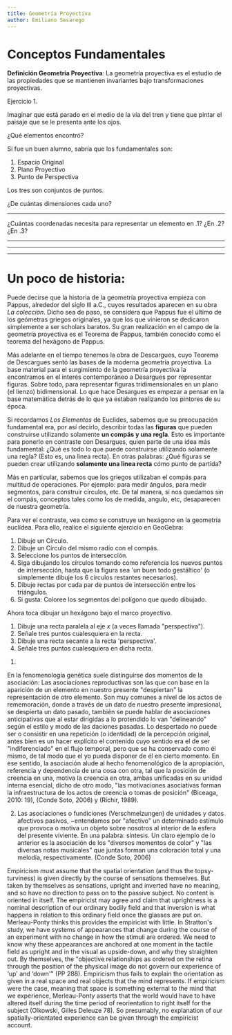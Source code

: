 ```yaml
---
title: Geometría Proyectiva 
author: Emiliano Sesarego
---
```


# Conceptos Fundamentales

__Definición Geometría Proyectiva__: La geometría proyectiva es el estudio de las propiedades que se mantienen invariantes bajo transformaciones proyectivas.

Ejercicio 1. 

Imaginar que está parado en el medio de la vía del tren y tiene que pintar el paisaje que se le presenta ante los ojos. 

¿Qué elementos encontró? 

Si fue un buen alumno, sabría que los fundamentales son: 

1. Espacio Original
2. Plano Proyectivo
3. Punto de Perspectiva

Los tres son conjuntos de puntos. 

¿De cuántas dimensiones cada uno? 

--------------------------------

¿Cuántas coordenadas necesita para representar un elemento en .1? ¿En .2? ¿En .3? 

-----------

-----------

-----------

# Un poco de historia: 

Puede decirse que la historia de la geometría proyectiva empieza con Pappus, alrededor del siglo III a.C., cuyos resultados aparecen en su obra _La colección_. Dicho sea de paso, se considera que Pappus fue el último de los geómetras griegos originales, ya que los que vinieron se dedicaron simplemente a ser scholars baratos. Su gran realización en el campo de la geometría proyectiva es el Teorema de Pappus, también conocido como el teorema del hexágono de Pappus.

Más adelante en el tiempo tenemos la obra de Descargues, cuyo Teorema de Descargues sentó las bases de la moderna geometría proyectiva. La base material para el surgimiento de la geometría proyectiva la encontramos en el interés contemporáneo a Desargues por representar figuras. Sobre todo, para representar figuras tridimensionales en un plano (el lienzo) bidimensional. Lo que hace Desargues es empezar a pensar en la base matemática detrás de lo que ya estaban realizando los pintores de su época. 

Si recordamos _Los Elementos_ de Euclides, sabemos que su preocupación fundamental era, por así decirlo, describir todas las __figuras__ que pueden construirse utilizando solamente __un compás y una regla__. Esto es importante para ponerlo en contraste con Desargues, quien parte de una idea más fundamental: ¿Qué es todo lo que puede construirse utilizando solamente una regla? (Esto es, una linea recta). En otras palabras: ¿Qué figuras se pueden crear utilizando __solamente una linea recta__ cómo punto de partida? 

Más en particular, sabemos que los griegos utilizaban el compás para multitud de operaciones. Por ejemplo: para medir ángulos, para medir segmentos, para construir círculos, etc. De tal manera, si nos quedamos sin el compás, conceptos tales como los de medida, angulo, etc, desaparecen de nuestra geometría. 

Para ver el contraste, vea como se construye un hexágono en la geometría euclidea. Para ello, realice el siguiente ejercicio en GeoGebra: 

1. Dibuje un Círculo. 
2. Dibuje un Círculo del mismo radio con el compás. 
3. Seleccione los puntos de intersección. 
4. Siga dibujando los círculos tomando como referencia los nuevos puntos de intersección, hasta que la figura sea 'un buen todo gestáltico' (o simplemente dibuje los 6 círculos restantes necesarios). 
5. Dibuje rectas por cada par de puntos de intersección entre los triángulos. 
6. Si gusta: Coloree los segmentos del polígono que quedo dibujado.


Ahora toca dibujar un hexágono bajo el marco proyectivo. 

1. Dibuje una recta paralela al eje _x_ (a veces llamada "perspectiva"). 
2. Señale tres puntos cualesquiera en la recta. 
3. Dibuje una recta secante a la recta 'perspectiva'. 
4. Señale tres puntos cualesquiera en dicha recta. 

1) 


En la fenomenología genética suele distinguirse dos momentos de la asociación: 
Las asociaciones reproductivas son las que con base en la aparición de un elemento en nuestro presente "despiertan" la representación de otro elemento. Son muy comunes a nivel de los actos de rememoración, donde a través de un dato de nuestro presente impresional, se despierta un dato pasado, también se puede hablar de asociaciones anticipativas que al estar dirigidas a lo protendido lo van "delineando" según el estilo y modo de las daciones pasadas. Lo despertado no puede ser o consistir en una repetición (o identidad) de la percepción original, antes bien es un hacer explícito el contenido cuyo sentido era el de ser "indiferenciado" en el flujo temporal, pero que se ha conservado como él mismo, de tal modo que el yo pueda disponer de él en cierto momento. En ese sentido, la asociación alude al hecho fenomenológico de la apropiación, referencia y dependencia de una cosa con otra, tal que la posición de creencia en una, motiva la creencia en otra, ambas unificadas en su unidad interna esencial, dicho de otro modo, "las motivaciones asociativas forman la infraestructura de los actos de creencia o tomas de posición" (Biceaga, 2010: 19), (Conde Soto, 2006) y (Richir, 1989). 

2) Las asociaciones o fundiciones (Verschmelzungen) de unidades y datos afectivos pasivos, −entendamos por "afectivo" un determinado estímulo que provoca o motiva un objeto sobre nosotros al interior de la esfera del presente viviente. En una palabra: síntesis. Un claro ejemplo de lo anterior es la asociación de los "diversos momentos de color" y "las diversas notas musicales" que juntas forman una coloración total y una melodía, respectivamente. (Conde Soto, 2006)

Empiricism must assume that the spatial orientation (and thus the topsy-turviness) is given directly by the course of sensations themselves. But taken by themselves as sensations, upright and inverted have no meaning, and so have no direction to pass on to the passive subject. No content is oriented in itself. The empiricist may agree and claim that uprightness is a nominal description of our ordinary bodily field and that inversion is what happens in relation to this ordinary field once the glasses are put on. Merleau-Ponty thinks this provides the empiricist with little. In Stratton's study, we have systems of appearances that change during the course of an experiment with no change in how the stimuli are ordered. We need to know why these appearances are anchored at one moment in the tactile field as upright and in the visual as upside-down, and why they straighten out. By themselves, the "objective relationships as ordered on the retina through the position of the physical image do not govern our experience of ‘up' and ‘down'" (PP 288). Empiricism thus fails to explain the orientation as given in a real space and real objects that the mind represents. If empiricism were the case, meaning that space is something external to the mind that we experience, Merleau-Ponty asserts that the world would have to have altered itself during the time period of reorientation to right itself for the subject (Olkowski, Gilles Deleuze 78). So presumably, no explanation of our spatially-orientated experience can be given through the empiricist account.